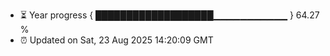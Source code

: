- ⏳ Year progress { ███████████████████▁▁▁▁▁▁▁▁▁▁▁ } 64.27 %
- ⏰ Updated on Sat, 23 Aug 2025 14:20:09 GMT


